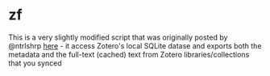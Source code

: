 # zf

This is a very slightly modified script that was originally posted by @ntrlshrp [here](https://forums.zotero.org/discussion/75571/exporting-metadata-and-cached-full-text-in-some-format) - it access Zotero's local SQLite datase and exports both the metadata and the full-text (cached) text from Zotero libraries/collections that you synced